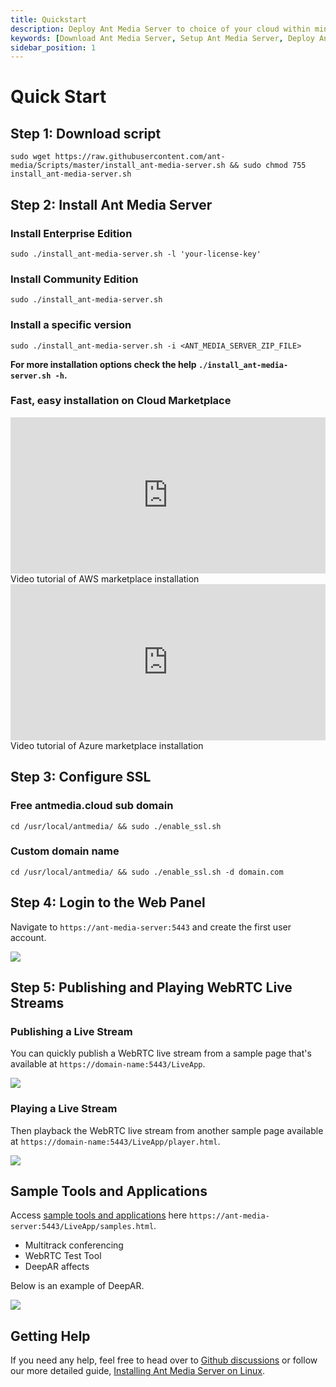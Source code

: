 ```yaml
---
title: Quickstart
description: Deploy Ant Media Server to choice of your cloud within minutes.
keywords: [Download Ant Media Server, Setup Ant Media Server, Deploy Ant Media Server, Tutorial to deploy Ant Media Server, Ant Media Documentation]
sidebar_position: 1
---
```


# Quick Start

## Step 1: Download script

```shell
sudo wget https://raw.githubusercontent.com/ant-media/Scripts/master/install_ant-media-server.sh && sudo chmod 755 install_ant-media-server.sh
```

## Step 2: Install Ant Media Server

### Install Enterprise Edition

```shell
sudo ./install_ant-media-server.sh -l 'your-license-key'
```

### Install Community Edition
```shell
sudo ./install_ant-media-server.sh
```

### Install a specific version
```shell
sudo ./install_ant-media-server.sh -i <ANT_MEDIA_SERVER_ZIP_FILE>
```

**For more installation options check the help ```./install_ant-media-server.sh -h```.**

### Fast, easy installation on Cloud Marketplace


<div style={{display: 'flex', justifyContent: 'space-between', textAlign: 'center', fontWeight:'bold', height: 'auto'}}>
  <div  style={{width: '49%', height:'300px'}}>
      <iframe className="border border-rounded m-3" width="100%" height="250" src="https://www.youtube.com/embed/EH6v-yUyzjU" title="YouTube video player" frameborder="0" allow="accelerometer; autoplay; clipboard-write; encrypted-media; gyroscope; picture-in-picture; web-share" allowfullscreen></iframe>
      Video tutorial of AWS marketplace installation
  </div>
  <div  style={{width: '49%', height:'300px'}}>
      <iframe className="border border-rounded m-3" width="100%" height="250" src="https://www.youtube.com/embed/uE8uzWhKSBE" title="YouTube video player" frameborder="0" allow="accelerometer; autoplay; clipboard-write; encrypted-media; gyroscope; picture-in-picture; web-share" allowfullscreen></iframe>
      Video tutorial of Azure marketplace installation
  </div>
</div>

## Step 3: Configure SSL

### Free antmedia.cloud sub domain

```shell
cd /usr/local/antmedia/ && sudo ./enable_ssl.sh
```

### Custom domain name

```shell
cd /usr/local/antmedia/ && sudo ./enable_ssl.sh -d domain.com
```


## Step 4: Login to the Web Panel

Navigate to ```https://ant-media-server:5443``` and create the first user account.

![](@site/static/img/quick-start/create-first-account.png)

## Step 5: Publishing and Playing WebRTC Live Streams

### Publishing a Live Stream

You can quickly publish a WebRTC live stream from a sample page that's available at ```https://domain-name:5443/LiveApp```.

![](@site/static/img/quick-start/publish-stream.png)

### Playing a Live Stream

Then playback the WebRTC live stream from another sample page available at ```https://domain-name:5443/LiveApp/player.html```.


![](@site/static/img/quick-start/play-stream.png)


## Sample Tools and Applications

Access [sample tools and applications](/get-started/sample-tools-and-applications/) here ```https://ant-media-server:5443/LiveApp/samples.html```. 

 - Multitrack conferencing
 - WebRTC Test Tool
 - DeepAR affects


Below is an example of DeepAR.

![](@site/static/img/quick-start/deepar-sample.png)



## Getting Help

If you need any help, feel free to head over to [Github discussions](https://github.com/orgs/ant-media/discussions) or follow our more detailed guide, [Installing Ant Media Server on Linux](/guides/installing-on-linux/installing-ams-on-linux/). 
